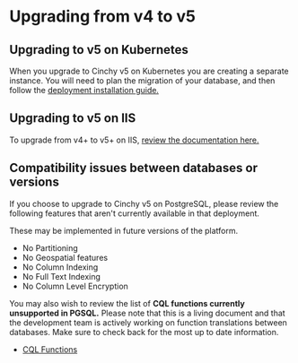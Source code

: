 # Upgrading from v4 to v5


## Upgrading to v5 on Kubernetes

When you upgrade to Cinchy v5 on Kubernetes you are creating a separate instance. You will need to plan the migration of your database, and then follow the [deployment installation guide.](../deployment-installation-guides/)

## Upgrading to v5 on IIS

To upgrade from v4+ to v5+ on IIS, [review the documentation here.](upgrading-cinchy-versions/#3.-upgrading-on-iis-v4-to-v5+)

## Compatibility issues between databases or versions

If you choose to upgrade to Cinchy v5 on PostgreSQL, please review the following features that aren't currently available in that deployment.

These may be implemented in future versions of the platform.

* No Partitioning
* No Geospatial features
* No Column Indexing
* No Full Text Indexing
* No Column Level Encryption

You may also wish to review the list of **CQL functions currently unsupported in PGSQL.** Please note that this is a living document and that the development team is actively working on function translations between databases. Make sure to check back for the most up to date information.

* [CQL Functions](https://app.gitbook.com/o/-LDtM6UlhGoQ91uwM5SF/s/-MBtHkNqYteSDPDzpqqZ/\~/changes/Vg2sE80mlPeAJNYXHm3i/the-basics-of-cql/cql-functions-master-list)
